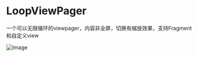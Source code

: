 # LoopViewPager
一个可以无限循环的viewpager，内容非全屏，切换有缩放效果，支持Fragment和自定义view

![Image](https://github.com/jedne/LoopViewPager/tree/master/pic/GIF.gif)